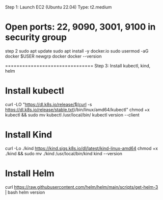 
Step 1: Launch EC2 (Ubuntu 22.04)
Type: t2.medium

Open ports: 22, 9090, 3001, 9100 in security group
==========================================================
step 2
sudo apt update
sudo apt install -y docker.io
sudo usermod -aG docker $USER
newgrp docker
docker --version

===============================
Step 3: Install kubectl, kind, helm

# Install kubectl
curl -LO "https://dl.k8s.io/release/$(curl -s https://dl.k8s.io/release/stable.txt)/bin/linux/amd64/kubectl"
chmod +x kubectl && sudo mv kubectl /usr/local/bin/
kubectl version --client

# Install Kind
curl -Lo ./kind https://kind.sigs.k8s.io/dl/latest/kind-linux-amd64
chmod +x ./kind && sudo mv ./kind /usr/local/bin/kind
kind --version

# Install Helm
curl https://raw.githubusercontent.com/helm/helm/main/scripts/get-helm-3 | bash
helm version

